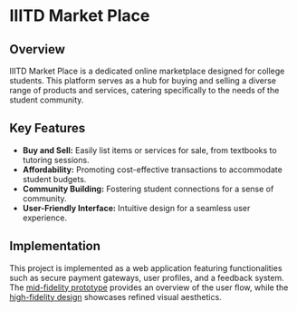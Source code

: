 # IIITD Market Place

## Overview

IIITD Market Place is a dedicated online marketplace designed for college students. This platform serves as a hub for buying and selling a diverse range of products and services, catering specifically to the needs of the student community.

## Key Features

- **Buy and Sell:** Easily list items or services for sale, from textbooks to tutoring sessions.
- **Affordability:** Promoting cost-effective transactions to accommodate student budgets.
- **Community Building:** Fostering student connections for a sense of community.
- **User-Friendly Interface:** Intuitive design for a seamless user experience.

## Implementation

This project is implemented as a web application featuring functionalities such as secure payment gateways, user profiles, and a feedback system. The [mid-fidelity prototype](https://www.figma.com/file/vZuNYQPj0072sql8pfSCgR/HCI-PROJECT?type=design&node-id=0-1&mode=design) provides an overview of the user flow, while the [high-fidelity design](https://www.figma.com/file/6ZCcqFM1IBUpRkF4y061m2/hci-hifi?type=design&node-id=0-1&mode=design) showcases refined visual aesthetics.

